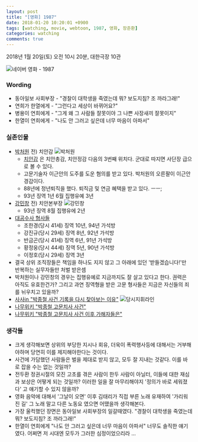 ```yaml
---
layout: post
title: "[영화] 1987"
date: 2018-01-20 10:20:01 +0900
tags: [watching, movie, webtoon, 1987, 영화, 장준환]
categories: watching
comments: true
---
```

2018년 1월 20일(토) 오전 10시 20분, 대한극장 10관  

![네이버 영화 - 1987](http://movie.phinf.naver.net/20171215_265/1513327177055W7qpm_JPEG/movie_image.jpg)

### Wording
* 동아일보 사회부장 - "경찰이 대학생을 죽였는데 뭐? 보도지침? 조 까라그래!"
* 연희가 한열에게 - "그런다고 세상이 바뀌어요?"
* 병용이 연희에게 - "그게 왜 그 사람들 잘못이야 그 나쁜 사장새끼 잘못이지"
* 한열이 연희에게 - "나도 안 그러고 싶은데 너무 마음이 아파서"


### 실존인물
* [박처원](http://newslibrary.naver.com/viewer/index.nhn?articleId=1999111600329126011&editNo=40&printCount=1&publishDate=1999-11-16&officeId=00032&pageNo=26&printNo=16906&publishType=00010) 전) 치안감  ![박처원](http://blogfiles2.naver.net/MjAxODAxMDVfNTEg/MDAxNTE1MTQyMDI0MjE3.Ub8NwxA7W0-K49cum-TYqqMzj4pzQeC7fE5H1BAPcfog.ql8QTUZgYcPJ54K4EmaAqSjJhJXVS1QT8mM258MRYGsg.PNG.taehyun0401/2018-01-05_17%3B12%3B18_0.png)
  * [치안감](https://namu.wiki/w/%EC%B9%98%EC%95%88%EA%B0%90) 은 치안총감, 치안정감 다음의 3번째 위치다. 군대로 따지면 사단장 급으로 볼 수 있다.
  * 고문기술자 이근안의 도주를 도운 혐의를 받고 있다. 박처원의 오른팔이 이근안 경감이다.
  * 88년에 정년퇴직을 했다. 퇴직금 및 연금 혜택을 받고 있다. ㅡㅡ;
  * 93년 징역 1년 6월 집행유예 3년
* [강민창](http://newslibrary.naver.com/viewer/index.nhn?articleId=1988011500329211004&editNo=3&printCount=1&publishDate=1988-01-15&officeId=00032&pageNo=11&printNo=13015&publishType=00020) 전) 치안본부장  ![강민창](https://postfiles.pstatic.net/MjAxODAxMTZfMjk3/MDAxNTE2MDY0MTk0MjAx.g_kZLD4jrwMg0PUXVHNvshUxB_3Vas5OnSGTH-WgnU0g.TgwhS4JMkjxQKRrReiDt6Ml22gt1w-Y_p0hvtjVYmbwg.JPEG.bundo63/l_2018011501001923800149851.jpg?type=w2)
  * 93년 징역 8월 집행유에 2년
* [대공수사 형사들](http://newslibrary.naver.com/viewer/index.nhn?articleId=1987070400329211001&editNo=3&printCount=1&publishDate=1987-07-04&officeId=00032&pageNo=11&printNo=12851&publishType=00020)
  * 조한경(당시 41세) 징역 10년, 94년 가석방
  * 강진규(당시 29세) 징역 8년, 92년 가석방
  * 반금곤(당시 41세) 징역 6년, 91년 가석방
  * 황정웅(당시 44세) 징역 5년, 90년 가석방
  * 이정호(당시 29세) 징역 3년
* 결국 상위 조직장들은 책임을 하나도 지지 않고 그 아래에 있던 '받들겠습니다!'만 반복하는 실무자들만 처벌 받은셈
* 박처원이나 강민창의 경우는 집행유예로 지금까지도 잘 살고 있다고 한다. 권력은 아직도 유효한건가? 그리고 과연 징역형을 받은 고문 형사들은 지금은 자신들의 죄를 뉘우치고 있을까?
* [사사in "박종철 사건 기록을 다시 찾아보는 이유"](http://www.sisain.co.kr/?mod=news&act=articleView&idxno=23593)  ![당시지휘라인](http://ph.sisain.co.kr/news/large/201506/23593_46191_5027.jpg)
* [나무위키 "박종철 고문치사 사건"](https://namu.wiki/w/%EB%B0%95%EC%A2%85%EC%B2%A0%20%EA%B3%A0%EB%AC%B8%EC%B9%98%EC%82%AC%20%EC%82%AC%EA%B1%B4)
* [나무위키 "박종철 고문치사 사건 이후 가해자들은"](https://namu.wiki/w/%EB%B0%95%EC%A2%85%EC%B2%A0%20%EA%B3%A0%EB%AC%B8%EC%B9%98%EC%82%AC%20%EC%82%AC%EA%B1%B4#s-2.6)


### 생각들
* 크게 생각해보면 상위의 부당한 지시나 회유, 더욱이 폭력행사등에 대해서는 거부해야하며 당연히 이를 제지해야한다는 것이다.
* 사건에 가담했던 사람들은 벌을 제대로 받지 않고, 모두 잘 지내는 것같다. 이를 바로 잡을 수는 없는 것일까?
* 전두환 정권시절의 모진 고초를 겪은 사람이 한두 사람이 아닐터, 이들에 대한 재심과 보상은 어떻게 되는 것일까? 이러한 일을 잘 마무리해야지 '정의가 바로 세워졌다' 고 얘기할 수 있지 않을까? 
* 영화 음악에 대해서 '그날이 오면' 이후 김태리가 직접 부른 노래 유재하여 '가리워진 길' 그 노래 말고 다른 노동요 였으면 어땠을까 생각해본다.
* 가장 울컥했던 장면은 동아일보 사회부장의 일갈때였다. "경찰이 대학생을 죽였는데 뭐? 보도지침? 조 까라그래!" 
* 한열이 연희에게 "나도 안 그러고 싶은데 너무 마음이 아파서" 너무도 솔직한 얘기였다. 어쩌면 저 시대엔 모두가 그러한 심정이었으리라 ...

